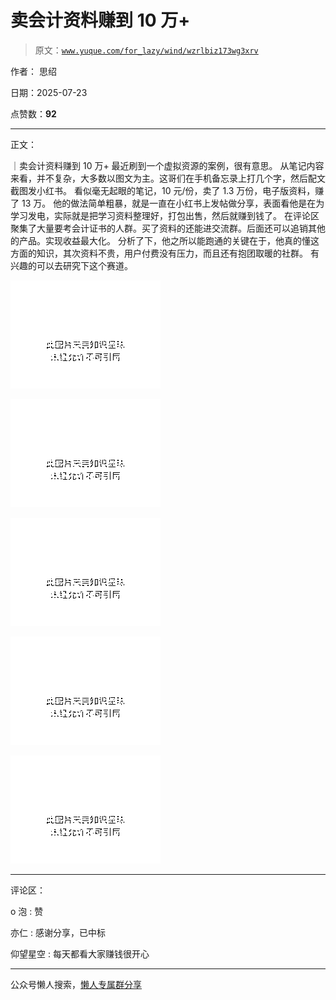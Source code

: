 # 卖会计资料赚到 10 万+

> 原文：[`www.yuque.com/for_lazy/wind/wzrlbiz173wg3xrv`](https://www.yuque.com/for_lazy/wind/wzrlbiz173wg3xrv)

作者： 思绍

日期：2025-07-23

点赞数：**92**

* * *

正文：

｜卖会计资料赚到 10 万+ 最近刷到一个虚拟资源的案例，很有意思。
从笔记内容来看，并不复杂，大多数以图文为主。这哥们在手机备忘录上打几个字，然后配文截图发小红书。
看似毫无起眼的笔记，10 元/份，卖了 1.3 万份，电子版资料，赚了 13 万。
他的做法简单粗暴，就是一直在小红书上发帖做分享，表面看他是在为学习发电，实际就是把学习资料整理好，打包出售，然后就赚到钱了。
在评论区聚集了大量要考会计证书的人群。买了资料的还能进交流群。后面还可以追销其他的产品。实现收益最大化。
分析了下，他之所以能跑通的关键在于，他真的懂这方面的知识，其次资料不贵，用户付费没有压力，而且还有抱团取暖的社群。 有兴趣的可以去研究下这个赛道。

![](img/4d3e65a64656049c963db09ac29f4393.png "None")

![](img/3b416276ce4eb8ae816b5077fe99a898.png "None")

![](img/50a3f9bd685f096f866700c4451aa054.png "None")

![](img/3d0ea8a930b10de39504a7905308cb41.png "None")

![](img/e307deed5e079a18ba77a03f8292337d.png "None")

* * *

评论区：

o 泡 : 赞

亦仁 : 感谢分享，已中标

仰望星空 : 每天都看大家赚钱很开心

* * *

公众号懒人搜索，[懒人专属群分享](https://lazybook.fun/#/blog/group)